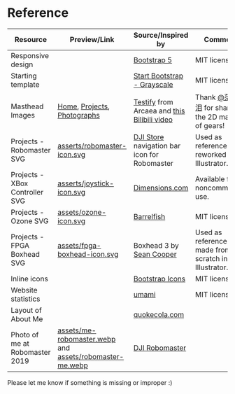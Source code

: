 Reference
=========

| Resource                       | Preview/Link                                                                                                               | Source/Inspired by                                                                                                                        | Comment                                                                               |
|--------------------------------|----------------------------------------------------------------------------------------------------------------------------|-------------------------------------------------------------------------------------------------------------------------------------------|---------------------------------------------------------------------------------------|
| Responsive design              |                                                                                                                            | [Bootstrap 5](https://getbootstrap.com)                                                                                                   | MIT license                                                                           |
| Starting template              |                                                                                                                            | [Start Bootstrap - Grayscale](https://github.com/StartBootstrap/startbootstrap-grayscale)                                                 | MIT license                                                                           |
| Masthead Images                | [Home](assets/masthead-normal.webp), [Projects](assets/masthead-wireframe.webp), [Photographs](assets/masthead-color.webp) | [Testify](https://www.youtube.com/watch?v=xkUN_9HFNPg) from Arcaea and [this Bilibili video](https://www.bilibili.com/video/BV1TS4y1W7sX) | Thank [@落琳雪泪](https://space.bilibili.com/36263054) for sharing the 2D masks of gears! |
| Projects - Robomaster SVG      | [asserts/robomaster-icon.svg](asserts/robomaster-icon.svg)                                                                 | [DJI Store](https://www.djistore.cr/robomaster/) navigation bar icon for Robomaster                                                       | Used as reference. SVG reworked in Illustrator.                                       |
| Projects - XBox Controller SVG | [asserts/joystick-icon.svg](asserts/joystick-icon.svg)                                                                     | [Dimensions.com](https://www.dimensions.com/element/xbox-one-controller)                                                                  | Available for noncommercial use.                                                      |
| Projects - Ozone SVG           | [assets/ozone-icon.svg](assets/ozone-icon.svg)                                                                             | [Barrelfish](https://barrelfish.org)                                                                                                      | MIT license                                                                           |
| Projects - FPGA Boxhead SVG    | [assets/fpga-boxhead-icon.svg](assets/fpga-boxhead-icon.svg)                                                               | Boxhead 3 by [Sean Cooper](https://www.kongregate.com/accounts/SeanCooper)                                                                | Used as reference. SVG made from scratch in Illustrator.                              |
| Inline icons                   |                                                                                                                            | [Bootstrap Icons](https://icons.getbootstrap.com)                                                                                         | MIT license                                                                           |
| Website statistics             |                                                                                                                            | [umami](https://umami.is)                                                                                                                 | MIT license                                                                           |
| Layout of About Me             |                                                                                                                            | [quokecola.com](https://github.com/QuokeCola/QuokeCola.github.io)                                                                         |                                                                                       |
| Photo of me at Robomaster 2019 | [assets/me-robomaster.webp](assets/me-robomaster.webp) and [assets/robomaster-me.webp](assets/robomaster-me.webp)          | [DJI Robomaster](https://www.robomaster.com/zh-CN/resource/image)                                                                         |                                                                                       |

Please let me know if something is missing or improper :)
